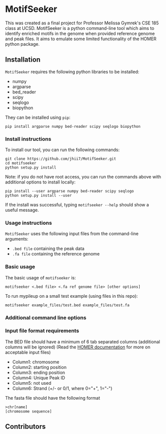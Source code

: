 # MotifSeeker

This was created as a final project for Professor Melissa Gymrek's CSE 185 class at UCSD. MotifSeeker is a python command-line tool which aims to identify enriched motifs in the genome when provided reference genome and peak files. It aims to emulate some limited functionality of the HOMER python package.

## Installation

`MotifSeeker` requires the following python libraries to be installed:
- numpy
- argparse
- bed_reader
- scipy
- seqlogo
- biopython

They can be installed using `pip`:

```pip install argparse numpy bed-reader scipy seqlogo biopython```

### Install instructions

To install our tool, you can run the following commands:

```
git clone https://github.com/jhii7/MotifSeeker.git
cd motifseeker
python setup.py install
```

Note: if you do not have root access, you can run the commands above with additional options to install locally:

```
pip install --user argparse numpy bed-reader scipy seqlogo
python setup.py install --user
```

If the install was successful, typing `motifseeker --help` should show a useful message.

### Usage instructions

`MotifSeeker` uses the following input files from the command-line arguments:
- `.bed file` containing the peak data
- `.fa file` containing the reference genome

### Basic usage

The basic usage of `motifseeker` is:
```
motifseeker <.bed file> <.fa ref genome file> [other options]
```

To run mypileup on a small test example (using files in this repo):
```
motifseeker example_files/test.bed example_files/test.fa
```

### Additional command line options

### Input file format requirements

The BED file should have a minimum of 6 tab separated columns (additional columns will be ignored)
(Read the [HOMER documentation](http://homer.ucsd.edu/homer/ngs/peakMotifs.html#:~:text=The%20findMotifsGenome.pl%20program%20is,the%20enrichment%20of%20known%20motifs.) for more on acceptable input files)
- Column1: chromosome
- Column2: starting position
- Column3: ending position
- Column4: Unique Peak ID
- Column5: not used
- Column6: Strand (+/- or 0/1, where 0="+", 1="-")

The fasta file should have the following format
```
>chr[name]
[chromosome sequence]
```

## Contributors
